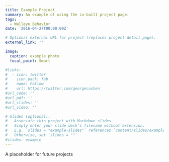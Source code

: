 ```yaml
---
title: Example Project
summary: An example of using the in-built project page.
tags:
  - Walleye Behavior
date: '2016-04-27T00:00:00Z'

# Optional external URL for project (replaces project detail page).
external_link: ''

image:
  caption: example photo
  focal_point: Smart

#links:
#  - icon: twitter
#    icon_pack: fab
#    name: Follow
#    url: https://twitter.com/georgecushen
#url_code: ''
#url_pdf: ''
#url_slides: ''
#url_video: ''

# Slides (optional).
#   Associate this project with Markdown slides.
#   Simply enter your slide deck's filename without extension.
#   E.g. `slides = "example-slides"` references `content/slides/example-slides.md`.
#   Otherwise, set `slides = ""`.
#slides: example
---
```


A placeholder for future projects 
